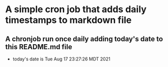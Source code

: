 A simple cron job that adds daily timestamps to markdown file
============================================================
## A chronjob run once daily adding today's date to this README.md file
* today's date is Tue Aug 17 23:27:26 MDT 2021
